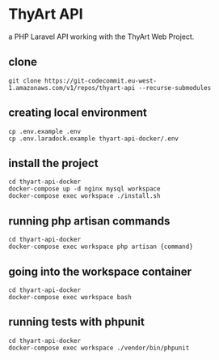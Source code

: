 # ThyArt API

a PHP Laravel API working with the ThyArt Web Project.

## clone
```
git clone https://git-codecommit.eu-west-1.amazonaws.com/v1/repos/thyart-api --recurse-submodules
```

## creating local environment
```
cp .env.example .env
cp .env.laradock.example thyart-api-docker/.env
```

## install the project
```
cd thyart-api-docker
docker-compose up -d nginx mysql workspace
docker-compose exec workspace ./install.sh
```

## running php artisan commands
```
cd thyart-api-docker
docker-compose exec workspace php artisan {command}
```

## going into the workspace container
```
cd thyart-api-docker
docker-compose exec workspace bash
```

## running tests with phpunit
```
cd thyart-api-docker
docker-compose exec workspace ./vendor/bin/phpunit
```